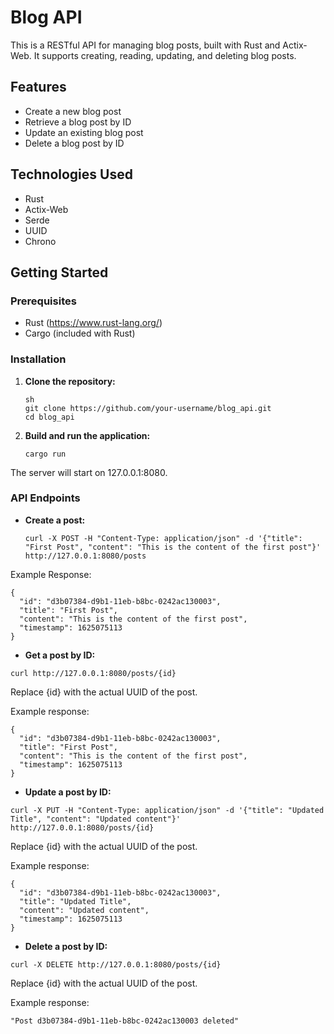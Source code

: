 # Blog API

This is a RESTful API for managing blog posts, built with Rust and Actix-Web. It supports creating, reading, updating, and deleting blog posts.

## Features

- Create a new blog post
- Retrieve a blog post by ID
- Update an existing blog post
- Delete a blog post by ID

## Technologies Used

- Rust
- Actix-Web
- Serde
- UUID
- Chrono

## Getting Started

### Prerequisites

- Rust (https://www.rust-lang.org/)
- Cargo (included with Rust)

### Installation

1. **Clone the repository:**

   ```
   sh
   git clone https://github.com/your-username/blog_api.git
   cd blog_api
   ```
2. **Build and run the application:**
    ```
    cargo run
    ```
The server will start on 127.0.0.1:8080.

### API Endpoints

* **Create a post:**
  ```
  curl -X POST -H "Content-Type: application/json" -d '{"title": "First Post", "content": "This is the content of the first post"}' http://127.0.0.1:8080/posts
  ```
Example Response:
```
{
  "id": "d3b07384-d9b1-11eb-b8bc-0242ac130003",
  "title": "First Post",
  "content": "This is the content of the first post",
  "timestamp": 1625075113
}

```

* **Get a post by ID:**
```
curl http://127.0.0.1:8080/posts/{id}
```
Replace {id} with the actual UUID of the post.


Example response:
```
{
  "id": "d3b07384-d9b1-11eb-b8bc-0242ac130003",
  "title": "First Post",
  "content": "This is the content of the first post",
  "timestamp": 1625075113
}
```

* **Update a post by ID:**

```
curl -X PUT -H "Content-Type: application/json" -d '{"title": "Updated Title", "content": "Updated content"}' http://127.0.0.1:8080/posts/{id}
```
Replace {id} with the actual UUID of the post.

Example response:

```
{
  "id": "d3b07384-d9b1-11eb-b8bc-0242ac130003",
  "title": "Updated Title",
  "content": "Updated content",
  "timestamp": 1625075113
}
```

* **Delete a post by ID:**
```
curl -X DELETE http://127.0.0.1:8080/posts/{id}
```
Replace {id} with the actual UUID of the post.

Example response:

```
"Post d3b07384-d9b1-11eb-b8bc-0242ac130003 deleted"
```

